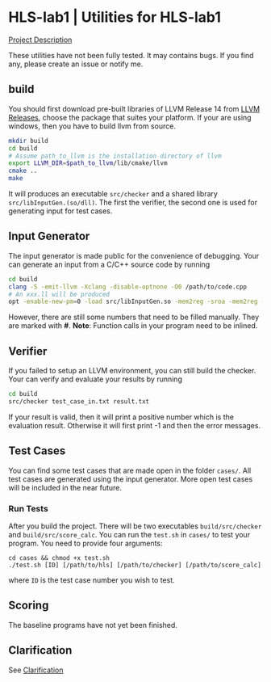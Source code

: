 # HLS-lab1 | Utilities for HLS-lab1
[Project Description](/Description.md)

These utilities have not been fully tested. It may contains bugs. If you find any, please create an issue or notify me.

## build
You should first download pre-built libraries of LLVM Release 14 from [LLVM Releases](https://github.com/llvm/llvm-project/releases), choose the package that suites your platform. If your are using windows, then you have to build llvm from source.

``` bash
mkdir build
cd build
# Assume path_to_llvm is the installation directory of llvm
export LLVM_DIR=$path_to_llvm/lib/cmake/llvm
cmake ..
make
```
It will produces an executable `src/checker` and a shared library `src/libInputGen.(so/dll)`. The first the verifier, the second one is used for generating input for test cases.

## Input Generator
The input generator is made public for the convenience of debugging. 
Your can generate an input from a C/C++ source code by running
``` bash
cd build
clang -S -emit-llvm -Xclang -disable-optnone -O0 /path/to/code.cpp
# An xxx.ll will be produced
opt -enable-new-pm=0 -load src/libInputGen.so -mem2reg -sroa -mem2reg -early-cse -inline -dce -input-gen -S xxx.ll -disable-output > test_case.txt
```
However, there are still some numbers that need to be filled manually. They are marked with **#**.
**Note**: Function calls in your program need to be inlined.

## Verifier
If you failed to setup an LLVM environment, you can still build the checker. 
Your can verify and evaluate your results by running
``` bash
cd build
src/checker test_case_in.txt result.txt
```
If your result is valid, then it will print a positive number which is the evaluation result. Otherwise it will first print -1 and then the error messages.

## Test Cases
You can find some test cases that are made open in the folder `cases/`. All test cases are generated using the input generator. More open test cases will be included in the near future.

### Run Tests
After you build the project. There will be two executables `build/src/checker` and `build/src/score_calc`. You can run the `test.sh` in `cases/` to test your program. You need to provide four arguments:
```
cd cases && chmod +x test.sh
./test.sh [ID] [/path/to/hls] [/path/to/checker] [/path/to/score_calc]
```
where `ID` is the test case number you wish to test.

## Scoring
The baseline programs have not yet been finished.

## Clarification
See [Clarification](/Clarification.md)
